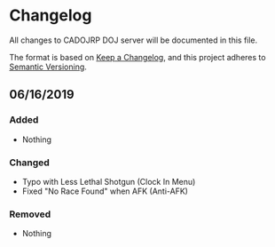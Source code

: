# Changelog
All changes to CADOJRP DOJ server will be documented in this file.

The format is based on [Keep a Changelog](https://keepachangelog.com/en/1.0.0/),
and this project adheres to [Semantic Versioning](https://semver.org/spec/v2.0.0.html).

## 06/16/2019
### Added
- Nothing

### Changed
- Typo with Less Lethal Shotgun (Clock In Menu)
- Fixed "No Race Found" when AFK (Anti-AFK)

### Removed
- Nothing